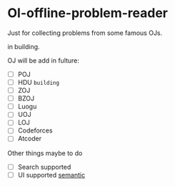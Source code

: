 # OI-offline-problem-reader

Just for collecting problems from some famous OJs.

in building.

OJ will be add in fulture:
- [ ] POJ
- [ ] HDU `building`
- [ ] ZOJ
- [ ] BZOJ
- [ ] Luogu
- [ ] UOJ
- [ ] LOJ
- [ ] Codeforces
- [ ] Atcoder

Other things maybe to do
- [ ] Search supported
- [ ] UI supported [semantic](https://semantic-ui.com/)
